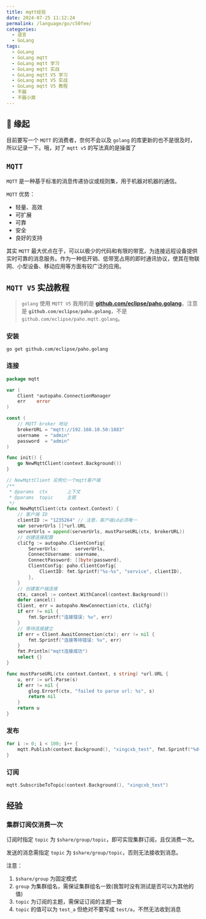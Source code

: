 ```yaml
---
title: mqtt经验
date: 2024-07-25 11:12:24
permalink: /language/go/c50fee/
categories:
  - 语言
  - GoLang
tags:
  - GoLang
  - GoLang mqtt
  - GoLang mqtt 学习
  - GoLang mqtt 实战
  - GoLang mqtt V5 学习
  - GoLang mqtt V5 实战
  - GoLang mqtt V5 教程
  - 不器
  - 不器小窝
---
```


## 🎈 缘起

目前要写一个 `MQTT` 的消费者，奈何不会以及 `golang` 的库更新的也不是很及时，所以记录一下。哦，对了 `mqtt v5` 的写法真的是操蛋了

<InArticleAdsense
    data-ad-client="ca-pub-1725717718088510"
    data-ad-slot="7426219401">
</InArticleAdsense>

<!-- more -->

## `MQTT`

`MQTT` 是一种基于标准的消息传递协议或规则集，用于机器对机器的通信。

`MQTT` 优势：

- 轻量、高效
- 可扩展
- 可靠
- 安全
- 良好的支持

其实 `MQTT` 最大优点在于，可以以极少的代码和有限的带宽，为连接远程设备提供实时可靠的消息服务。作为一种低开销、低带宽占用的即时通讯协议，使其在物联网、小型设备、移动应用等方面有较广泛的应用。

## `MQTT V5` 实战教程

> `golang` 使用 `MQTT V5` 我用的是 **[github.com/eclipse/paho.golang](https://github.com/eclipse/paho.golang)**，注意是 **`github.com/eclipse/paho.golang`**，不是 `github.com/eclipse/paho.mqtt.golang`。

### 安装

``` shell
go get github.com/eclipse/paho.golang
```

### 连接

<InArticleAdsense
    data-ad-client="ca-pub-1725717718088510"
    data-ad-slot="4281148213">
</InArticleAdsense>

``` go
package mqtt

var (
	Client *autopaho.ConnectionManager
	err    error
)

const (
	// MQTT broker 地址
	brokerURL = "mqtt://192.168.10.50:1883"
	username  = "admin"
	password  = "admin"
)

func init() {
	go NewMqttClient(context.Background())
}

// NewMqttClient 实例化一个mqtt客户端
/**
 * @params  ctx       上下文
 * @params  topic     主题
 */
func NewMqttClient(ctx context.Context) {
	// 客户端 ID
	clientID := "1235264" // 注意，客户端id必须唯一
	var serverUrls []*url.URL
	serverUrls = append(serverUrls, mustParseURL(ctx, brokerURL))
	// 创建连接配置
	cliCfg := autopaho.ClientConfig{
		ServerUrls:      serverUrls,
		ConnectUsername: username,
		ConnectPassword: []byte(password),
		ClientConfig: paho.ClientConfig{
			ClientID: fmt.Sprintf("%s-%s", "service", clientID),
		},
	}
	// 创建客户端连接
	ctx, cancel := context.WithCancel(context.Background())
	defer cancel()
	Client, err = autopaho.NewConnection(ctx, cliCfg)
	if err != nil {
		fmt.Sprintf("连接错误: %v", err)
	}
	// 等待连接建立
	if err = Client.AwaitConnection(ctx); err != nil {
		fmt.Sprintf("连接等待错误: %v", err)
	}
	fmt.Println("mqtt连接成功")
	select {}
}

func mustParseURL(ctx context.Context, s string) *url.URL {
	u, err := url.Parse(s)
	if err != nil {
		glog.Errorf(ctx, "failed to parse url: %s", s)
		return nil
	}
	return u
}
```

### 发布

``` go
for i := 0; i < 100; i++ {
    mqtt.Publish(context.Background(), "xingcxb_test", fmt.Sprintf("%d+%s", 10, i))
}
```

### 订阅

``` go
mqtt.SubscribeToTopic(context.Background(), "xingcxb_test")
```

## 经验

### 集群订阅仅消费一次

<InArticleAdsense
    data-ad-client="ca-pub-1725717718088510"
    data-ad-slot="4281148213">
</InArticleAdsense>

订阅时指定 `topic` 为 `$share/group/topic`，即可实现集群订阅，且仅消费一次。

发送的消息需指定 `topic` 为 `$share/group/topic`，否则无法接收到消息。

注意：

1. `$share/group` 为固定模式
2. `group` 为集群组名，需保证集群组名一致(我暂时没有测试是否可以为其他的值)
3. `topic` 为订阅的主题，需保证订阅的主题一致
4. `topic` 的值可以为 `test_a` 但绝对不要写成 `test/a`，不然无法收到消息


